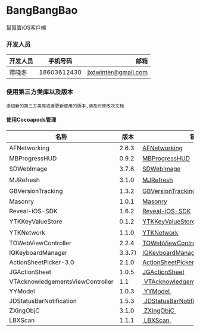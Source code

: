 # BangBangBao


幫幫寶iOS客戶端 

### 开发人员
开发人员       | 手机号码       |  邮箱 |
:----------- | :-----------: | -----------: |
蒋晓冬        | 18603612430   | jxdwinter@gmail.com|







### 使用第三方类库以及版本


`添加新的第三方类库或者更新使用的版本,请及时修改次文档`


#### 使用Cocoapods管理


| 名称 | 版本 | 链接 | 备注 |
| ------------ | ------------- | ------------ | ------------ |
| AFNetworking | 2.6.3  | [AFNetworking][1]|网络核心库|
| MBProgressHUD | 0.9.2  | [MBProgressHUD][2] |HUD|
| SDWebImage | 3.7.6  | [SDWebImage][3] |缓存图片核心库|
| MJRefresh | 3.1.0  | [MJRefresh][4] |下拉刷新上拉加载更多|
| GBVersionTracking | 1.3.2  | [GBVersionTracking][5] |版本追踪|
| Masonry | 1.0.1  | [Masonry][6] |AutoLayout|
| Reveal-iOS-SDK | 1.6.2  | [Reveal-iOS-SDK][7] |Reveal|
|YTKKeyValueStore|0.1.2|[YTKKeyValueStore][8]|本地存储|
|YTKNetwork|1.1.0|[YTKNetwork][9]|基于AFNetworking的网络层类库|
| TOWebViewController |  2.2.4 | [TOWebViewController][10] |WebView|
| IQKeyboardManager |  3.3.7) | [IQKeyboardManager][11] |KeyboardManager|
| ActionSheetPicker-3.0 | 2.1.0 | [ActionSheetPicker-3.0][12] |  Picker |
| JGActionSheet | 1.0.5 | [JGActionSheet][13] |  ActionSheet |
| VTAcknowledgementsViewController | 1.1 | [ VTAcknowledgementsViewController ][14] |  VTAcknowledgementsViewController |
| YYModel | 1.0.3 | [ YYModel ][15] |  YYModel |
| JDStatusBarNotification | 1.5.3 | [ JDStatusBarNotification ][16] |  JDStatusBarNotification |
| ZXingObjC | 3.1.0 | [ ZXingObjC ][17] |  ZXingObjC |
| LBXScan | 1.1.1 | [ LBXScan ][18] |  LBXScan |


[1]:	https://github.com/AFNetworking/AFNetworking
[2]:	https://github.com/jdg/MBProgressHUD
[3]:	https://github.com/rs/SDWebImage
[4]:	https://github.com/CoderMJLee/MJRefresh
[5]:	https://github.com/lmirosevic/GBVersionTracking
[6]:	https://github.com/SnapKit/Masonry
[7]:	http://revealapp.com
[8]:	https://github.com/yuantiku/YTKKeyValueStore
[9]:	https://github.com/yuantiku/YTKNetwork
[10]:	https://github.com/TimOliver/TOWebViewController
[11]:	https://github.com/hackiftekhar/IQKeyboardManager
[12]:	https://github.com/skywinder/ActionSheetPicker-3.0
[13]:	https://github.com/JonasGessner/JGActionSheet
[14]:	https://github.com/vtourraine/VTAcknowledgementsViewController "VTAcknowledgementsViewController"
[15]:	https://github.com/ibireme/YYModel "YYModel"
[16]:	https://github.com/jaydee3/JDStatusBarNotification "JDStatusBarNotification"
[17]:	https://github.com/TheLevelUp/ZXingObjC "ZXingObjC"
[18]:	https://github.com/MxABC/LBXScan "LBXScan"